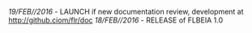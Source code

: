 *19/FEB//2016* - LAUNCH if new documentation review, development at <http://github.ciom/flr/doc>
*18/FEB//2016* - RELEASE of FLBEIA 1.0
